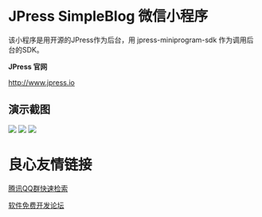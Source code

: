 # JPress SimpleBlog 微信小程序

该小程序是用开源的JPress作为后台，用 jpress-miniprogram-sdk 作为调用后台的SDK。

**JPress 官网**

http://www.jpress.io





## 演示截图
![](./doc/images/s001.png)
![](./doc/images/s002.png)
![](./doc/images/s003.png)



 # 良心友情链接

[腾讯QQ群快速检索](http://u.720life.cn/s/8cf73f7c)

[软件免费开发论坛](http://u.720life.cn/s/bbb01dc0)